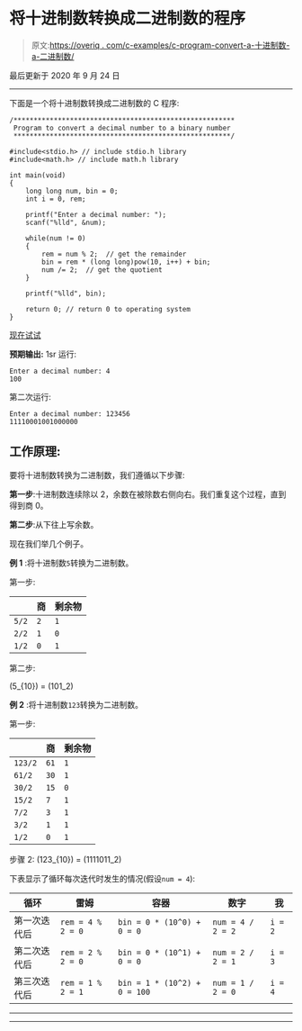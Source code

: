 # 将十进制数转换成二进制数的程序

> 原文:[https://overiq . com/c-examples/c-program-convert-a-十进制数-a-二进制数/](https://overiq.com/c-examples/c-program-to-convert-a-decimal-number-to-a-binary-number/)

最后更新于 2020 年 9 月 24 日

* * *

下面是一个将十进制数转换成二进制数的 C 程序:

```
/*******************************************************
 Program to convert a decimal number to a binary number
 ******************************************************/

#include<stdio.h> // include stdio.h library
#include<math.h> // include math.h library

int main(void)
{   
    long long num, bin = 0;    
    int i = 0, rem;

    printf("Enter a decimal number: ");
    scanf("%lld", &num);      

    while(num != 0)
    {
        rem = num % 2;  // get the remainder 
        bin = rem * (long long)pow(10, i++) + bin;  
        num /= 2;  // get the quotient
    }       

    printf("%lld", bin);        

    return 0; // return 0 to operating system
}

```

[现在试试](https://overiq.com/c-online-compiler/69Q/)

**预期输出:** 1sr 运行:

```
Enter a decimal number: 4
100

```

第二次运行:

```
Enter a decimal number: 123456
11110001001000000

```

## 工作原理:

要将十进制数转换为二进制数，我们遵循以下步骤:

**第一步**:十进制数连续除以 2，余数在被除数右侧向右。我们重复这个过程，直到得到商 0。

**第二步**:从下往上写余数。

现在我们举几个例子。

**例 1** :将十进制数`5`转换为二进制数。

第一步:

|  | 商 | 剩余物 |
| --- | --- | --- |
| `5/2` | `2` | `1` |
| `2/2` | `1` | `0` |
| `1/2` | `0` | `1` |

第二步:

\(5_{10}\) = \(101_2\)

**例 2** :将十进制数`123`转换为二进制数。

第一步:

|  | 商 | 剩余物 |
| --- | --- | --- |
| `123/2` | `61` | `1` |
| `61/2` | `30` | `1` |
| `30/2` | `15` | `0` |
| `15/2` | `7` | `1` |
| `7/2` | `3` | `1` |
| `3/2` | `1` | `1` |
| `1/2` | `0` | `1` |

步骤 2: \(123_{10}\) = \(1111011_2\)

下表显示了循环每次迭代时发生的情况(假设`num = 4`):

| 循环 | 雷姆 | 容器 | 数字 | 我 |
| --- | --- | --- | --- | --- |
| 第一次迭代后 | `rem = 4 % 2 = 0` | `bin = 0 * (10^0) + 0 = 0` | `num = 4 / 2 = 2` | `i = 2` |
| 第二次迭代后 | `rem = 2 % 2 = 0` | `bin = 0 * (10^1) + 0 = 0` | `num = 2 / 2 = 1` | `i = 3` |
| 第三次迭代后 | `rem = 1 % 2 = 1` | `bin = 1 * (10^2) + 0 = 100` | `num = 1 / 2 = 0` | `i = 4` |

* * *

* * *